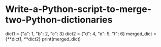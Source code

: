 # Write-a-Python-script-to-merge-two-Python-dictionaries
dict1 = {"a": 1, "b": 2, "c": 3}
dict2 = {"d": 4, "e": 5, "f": 6}
merged_dict = {**dict1, **dict2}
print(merged_dict)
